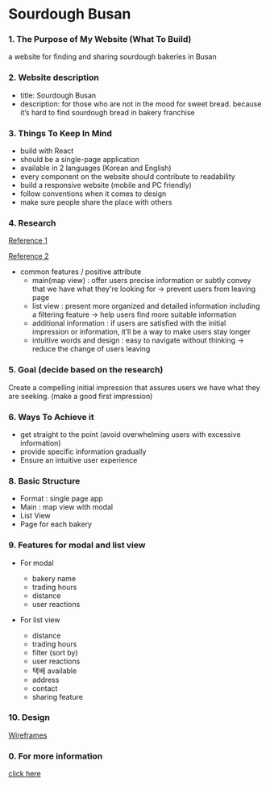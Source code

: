 # Sourdough Busan

### 1. The Purpose of My Website (What To Build)

a website for finding and sharing sourdough bakeries in Busan

### 2. Website description

- title: Sourdough Busan
- description: for those who are not in the mood for sweet bread. because it’s hard to find sourdough bread in bakery franchise

### 3. Things To Keep In Mind

- build with React
- should be a single-page application
- available in 2 languages (Korean and English)
- every component on the website should contribute to readability
- build a responsive website (mobile and PC friendly)
- follow conventions when it comes to design
- make sure people share the place with others

### 4. Research

[Reference 1](https://intro.threedollars.co.kr)

[Reference 2](https://jinjja-seoul.com)

- common features / positive attribute
  - main(map view) : offer users precise information or subtly convey that we have what they're looking for → prevent users from leaving page
  - list view : present more organized and detailed information including a filtering feature → help users find more suitable information
  - additional information : if users are satisfied with the initial impression or information, it’ll be a way to make users stay longer
  - intuitive words and design : easy to navigate without thinking → reduce the change of users leaving

### 5. Goal (decide based on the research)

Create a compelling initial impression that assures users we have what they are seeking. (make a good first impression)

### 6. Ways To Achieve it

- get straight to the point (avoid overwhelming users with excessive information)
- provide specific information gradually
- Ensure an intuitive user experience

### 8. Basic Structure

- Format : single page app
- Main : map view with modal
- List View
- Page for each bakery

### 9. Features for modal and list view

- For modal

  - bakery name
  - trading hours
  - distance
  - user reactions

- For list view

  - distance
  - trading hours
  - filter (sort by)
  - user reactions
  - 택배 available
  - address
  - contact
  - sharing feature

### 10. Design

[Wireframes](https://www.figma.com/file/z5BkctouqCqBbLPuTalfHG/Sourdough-Busan?type=design&node-id=1%3A4&mode=design&t=y2JROav0P76TpJ3A-1)

### 0. For more information

[click here](https://copper-snail-e31.notion.site/Sourdough-Busan-23-12-20-7dfeecd7c51147689e149052ced94cbc?pvs=4)
